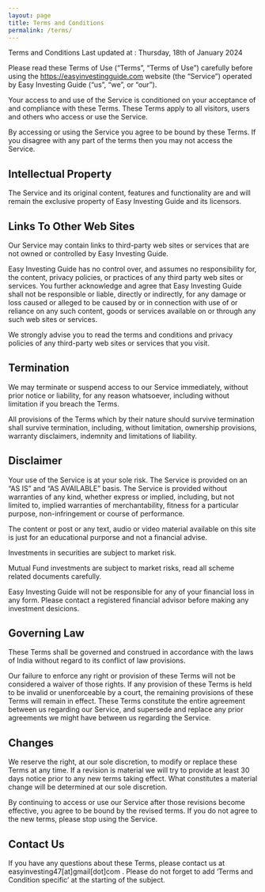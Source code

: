 ```yaml
---
layout: page
title: Terms and Conditions
permalink: /terms/
---
```


Terms and Conditions Last updated at : Thursday, 18th of January 2024

Please read these Terms of Use (“Terms”, “Terms of Use”) carefully before using the https://easyinvestingguide.com website (the “Service”) operated by Easy Investing Guide (“us”, “we”, or “our”).

Your access to and use of the Service is conditioned on your acceptance of and compliance with these Terms. These Terms apply to all visitors, users and others who access or use the Service.

By accessing or using the Service you agree to be bound by these Terms. If you disagree with any part of the terms then you may not access the Service.

## Intellectual Property
The Service and its original content, features and functionality are and will remain the exclusive property of Easy Investing Guide and its licensors.

## Links To Other Web Sites
Our Service may contain links to third-party web sites or services that are not owned or controlled by Easy Investing Guide.

Easy Investing Guide has no control over, and assumes no responsibility for, the content, privacy policies, or practices of any third party web sites or services. You further acknowledge and agree that Easy Investing Guide shall not be responsible or liable, directly or indirectly, for any damage or loss caused or alleged to be caused by or in connection with use of or reliance on any such content, goods or services available on or through any such web sites or services.

We strongly advise you to read the terms and conditions and privacy policies of any third-party web sites or services that you visit.

## Termination
We may terminate or suspend access to our Service immediately, without prior notice or liability, for any reason whatsoever, including without limitation if you breach the Terms.

All provisions of the Terms which by their nature should survive termination shall survive termination, including, without limitation, ownership provisions, warranty disclaimers, indemnity and limitations of liability.

## Disclaimer
Your use of the Service is at your sole risk. The Service is provided on an “AS IS” and “AS AVAILABLE” basis. The Service is provided without warranties of any kind, whether express or implied, including, but not limited to, implied warranties of merchantability, fitness for a particular purpose, non-infringement or course of performance.

The content or post or any text, audio or video material available on this site is just for an educational purporse and not a financial advise.

Investments in securities are subject to market risk.

Mutual Fund investments are subject to market risks, read all scheme related documents carefully.

Easy Investing Guide will not be responsible for any of your financial loss in any form. Please contact a registered financial advisor before making any investment desicions.

## Governing Law
These Terms shall be governed and construed in accordance with the laws of India without regard to its conflict of law provisions.

Our failure to enforce any right or provision of these Terms will not be considered a waiver of those rights. If any provision of these Terms is held to be invalid or unenforceable by a court, the remaining provisions of these Terms will remain in effect. These Terms constitute the entire agreement between us regarding our Service, and supersede and replace any prior agreements we might have between us regarding the Service.

## Changes
We reserve the right, at our sole discretion, to modify or replace these Terms at any time. If a revision is material we will try to provide at least 30 days notice prior to any new terms taking effect. What constitutes a material change will be determined at our sole discretion.

By continuing to access or use our Service after those revisions become effective, you agree to be bound by the revised terms. If you do not agree to the new terms, please stop using the Service.

## Contact Us
If you have any questions about these Terms, please contact us at easyinvesting47[at]gmail[dot]com . Please do not forget to add ‘Terms and Condition specific’ at the starting of the subject.
